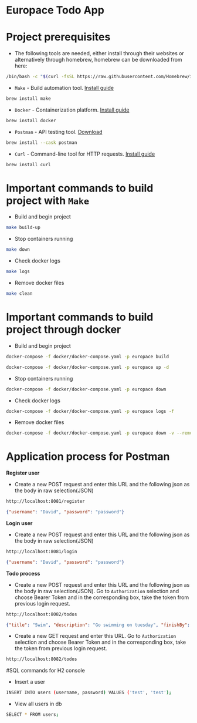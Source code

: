 # Europace Todo App

# Project prerequisites
* The following tools are needed, either install through their websites or alternatively through homebrew, homebrew can be downloaded from here:
```bash
/bin/bash -c "$(curl -fsSL https://raw.githubusercontent.com/Homebrew/install/HEAD/install.sh)" 
```
* `Make` - Build automation tool. [Install guide](https://www.gnu.org/software/make/)
```bash
brew install make
```
* `Docker` - Containerization platform. [Install guide](https://docs.docker.com/get-docker/)
```bash
brew install docker
```
* `Postman` - API testing tool. [Download](https://www.postman.com/downloads/)
```bash
brew install --cask postman
```
* `Curl` - Command-line tool for HTTP requests. [Install guide](https://curl.se/download.html)
```bash
brew install curl 
```

# Important commands to build project with `Make`
* Build and begin project
```bash
make build-up
```
* Stop containers running
```bash
make down
```
* Check docker logs
```bash
make logs
```
* Remove docker files
```bash
make clean
```

# Important commands to build project through docker
* Build and begin project
```bash
docker-compose -f docker/docker-compose.yaml -p europace build
```
```bash
docker-compose -f docker/docker-compose.yaml -p europace up -d
```
* Stop containers running
```bash
docker-compose -f docker/docker-compose.yaml -p europace down
```
* Check docker logs
```bash
docker-compose -f docker/docker-compose.yaml -p europace logs -f
```
* Remove docker files
```bash
docker-compose -f docker/docker-compose.yaml -p europace down -v --remove-orphans
```

# Application process for Postman
**Register user**
* Create a new POST request and enter this URL and the following json as the body in raw selection(JSON)
```bash
http://localhost:8081/register
```
```json
{"username": "David", "password": "password"}
```

**Login user**
* Create a new POST request and enter this URL and the following json as the body in raw selection(JSON)
```bash
http://localhost:8081/login
```
```json
{"username": "David", "password": "password"}
```

**Todo process**
* Create a new POST request and enter this URL and the following json as the body in raw selection(JSON). Go to `Authorization` selection and choose Bearer Token and in the corresponding box, take the token from previous login request. 
```bash
http://localhost:8082/todos
```
```json
{"title": "Swim", "description": "Go swimming on tuesday", "finishBy": "2024-06-15"}
```

* Create a new GET request and enter this URL. Go to `Authorization` selection and choose Bearer Token and in the corresponding box, take the token from previous login request.
```bash
http://localhost:8082/todos
```

#SQL commands for H2 console
* Insert a user
```bash
INSERT INTO users (username, password) VALUES ('test', 'test');
```
* View all users in db
```bash
SELECT * FROM users;
```